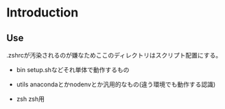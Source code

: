# Introduction

## Use

.zshrcが汚染されるのが嫌なためここのディレクトリはスクリプト配置にする。

- bin
setup.shなどそれ単体で動作するもの

- utils
anacondaとかnodenvとか汎用的なもの(違う環境でも動作する認識)

- zsh
zsh用
